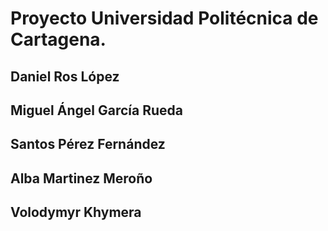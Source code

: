 # Proyecto Universidad Politécnica de Cartagena.


## Daniel Ros López

## Miguel Ángel García Rueda

## Santos Pérez Fernández

## Alba Martinez Meroño

## Volodymyr Khymera